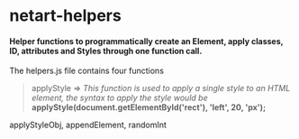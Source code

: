 # netart-helpers

#### Helper functions to programmatically create an Element, apply classes, ID, attributes and Styles through one function call. 

The helpers.js file contains four functions 
> applyStyle => *This function is used to apply a single style to an HTML element, the syntax to apply the style would be* **applyStyle(document.getElementById('rect'), 'left', 20, 'px');** 

applyStyleObj, appendElement, randomInt
